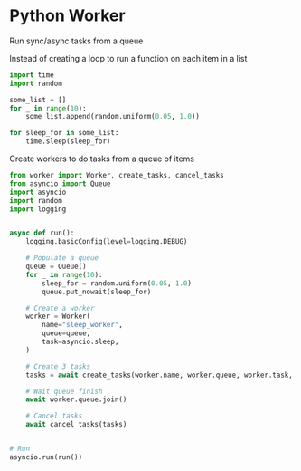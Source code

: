 # Python Worker

Run sync/async tasks from a queue

Instead of creating a loop to run a function on each item in a list
```python
import time
import random

some_list = []
for _ in range(10):
    some_list.append(random.uniform(0.05, 1.0))

for sleep_for in some_list:
    time.sleep(sleep_for)
```

Create workers to do tasks from a queue of items
```python
from worker import Worker, create_tasks, cancel_tasks
from asyncio import Queue
import asyncio
import random
import logging


async def run():
    logging.basicConfig(level=logging.DEBUG)

    # Populate a queue
    queue = Queue()
    for _ in range(10):
        sleep_for = random.uniform(0.05, 1.0)
        queue.put_nowait(sleep_for)

    # Create a worker
    worker = Worker(
        name="sleep_worker",
        queue=queue,
        task=asyncio.sleep,
    )

    # Create 3 tasks
    tasks = await create_tasks(worker.name, worker.queue, worker.task, 3)

    # Wait queue finish
    await worker.queue.join()

    # Cancel tasks
    await cancel_tasks(tasks)


# Run
asyncio.run(run())
```
